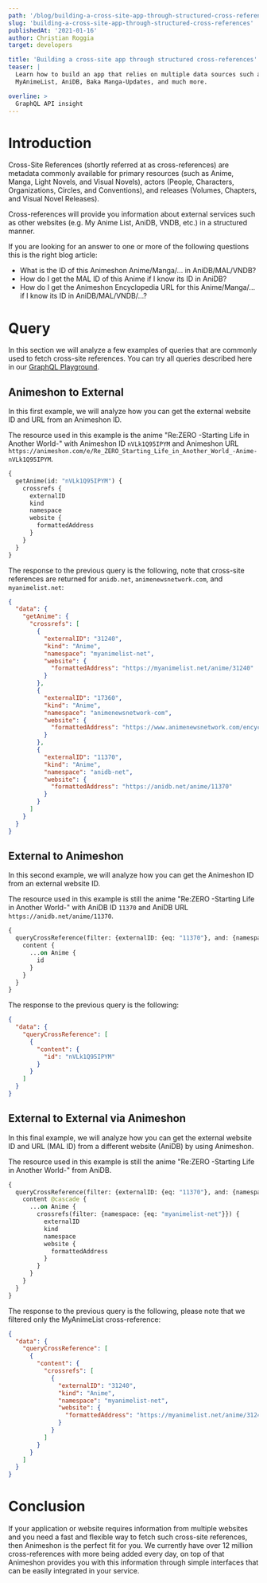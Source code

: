```yaml
---
path: '/blog/building-a-cross-site-app-through-structured-cross-references/'
slug: 'building-a-cross-site-app-through-structured-cross-references'
publishedAt: '2021-01-16'
author: Christian Roggia
target: developers

title: 'Building a cross-site app through structured cross-references'
teaser: |
  Learn how to build an app that relies on multiple data sources such as
  MyAnimeList, AniDB, Baka Manga-Updates, and much more.

overline: >
  GraphQL API insight
---
```


# Introduction

Cross-Site References (shortly referred at as cross-references) are metadata commonly available for primary resources (such as Anime, Manga, Light Novels, and Visual Novels), actors (People, Characters, Organizations, Circles, and Conventions), and releases (Volumes, Chapters, and Visual Novel Releases).

Cross-references will provide you information about external services such as other websites (e.g. My Anime List, AniDB, VNDB, etc.) in a structured manner.

If you are looking for an answer to one or more of the following questions this is the right blog article:

- What is the ID of this Animeshon Anime/Manga/... in AniDB/MAL/VNDB?
- How do I get the MAL ID of this Anime if I know its ID in AniDB?
- How do I get the Animeshon Encyclopedia URL for this Anime/Manga/... if I know its ID in AniDB/MAL/VNDB/...?

# Query

In this section we will analyze a few examples of queries that are commonly used to fetch cross-site references.
You can try all queries described here in our [GraphQL Playground](https://play.animeshon.com/).

## Animeshon to External

In this first example, we will analyze how you can get the external website ID and URL from an Animeshon ID.

The resource used in this example is the anime "Re:ZERO -Starting Life in Another World-" with Animeshon ID `nVLk1Q95IPYM` and Animeshon URL `https://animeshon.com/e/Re_ZERO_Starting_Life_in_Another_World_-Anime-nVLk1Q95IPYM`.

```graphql
{
  getAnime(id: "nVLk1Q95IPYM") {
    crossrefs {
      externalID
      kind
      namespace
      website {
        formattedAddress
      }
    }
  }
}
```

The response to the previous query is the following, note that cross-site references are returned for `anidb.net`, `animenewsnetwork.com`, and `myanimelist.net`:

```json
{
  "data": {
    "getAnime": {
      "crossrefs": [
        {
          "externalID": "31240",
          "kind": "Anime",
          "namespace": "myanimelist-net",
          "website": {
            "formattedAddress": "https://myanimelist.net/anime/31240"
          }
        },
        {
          "externalID": "17360",
          "kind": "Anime",
          "namespace": "animenewsnetwork-com",
          "website": {
            "formattedAddress": "https://www.animenewsnetwork.com/encyclopedia/anime.php?id=17360"
          }
        },
        {
          "externalID": "11370",
          "kind": "Anime",
          "namespace": "anidb-net",
          "website": {
            "formattedAddress": "https://anidb.net/anime/11370"
          }
        }
      ]
    }
  }
}
```

## External to Animeshon

In this second example, we will analyze how you can get the Animeshon ID from an external website ID.

The resource used in this example is still the anime "Re:ZERO -Starting Life in Another World-" with AniDB ID `11370` and AniDB URL `https://anidb.net/anime/11370`.

```graphql
{
  queryCrossReference(filter: {externalID: {eq: "11370"}, and: {namespace: {eq: "anidb-net"}}}, first: 1) {
    content {
      ...on Anime {
        id
      }
    }
  }
}
```

The response to the previous query is the following:

```json
{
  "data": {
    "queryCrossReference": [
      {
        "content": {
          "id": "nVLk1Q95IPYM"
        }
      }
    ]
  }
}
```

## External to External via Animeshon

In this final example, we will analyze how you can get the external website ID and URL (MAL ID) from a different website (AniDB) by using Animeshon.

The resource used in this example is still the anime "Re:ZERO -Starting Life in Another World-" from AniDB.

```graphql
{
  queryCrossReference(filter: {externalID: {eq: "11370"}, and: {namespace: {eq: "anidb-net"}}}, first: 1) {
    content @cascade {
      ...on Anime {
        crossrefs(filter: {namespace: {eq: "myanimelist-net"}}) {
          externalID
          kind
          namespace
          website {
            formattedAddress
          }
        }
      }
    }
  }
}
```

The response to the previous query is the following, please note that we filtered only the MyAnimeList cross-reference:

```json
{
  "data": {
    "queryCrossReference": [
      {
        "content": {
          "crossrefs": [
            {
              "externalID": "31240",
              "kind": "Anime",
              "namespace": "myanimelist-net",
              "website": {
                "formattedAddress": "https://myanimelist.net/anime/31240"
              }
            }
          ]
        }
      }
    ]
  }
}
```

# Conclusion

If your application or website requires information from multiple websites and you need a fast and flexible way to fetch such cross-site references, then Animeshon is the perfect fit for you. We currently have over 12 million cross-references with more being added every day, on top of that Animeshon provides you with this information through simple interfaces that can be easily integrated in your service.